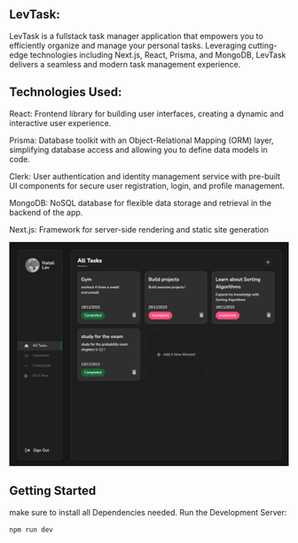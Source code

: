 ## LevTask:

LevTask is a fullstack task manager application that empowers you to efficiently organize and manage your personal tasks. Leveraging cutting-edge technologies including Next.js, React, Prisma, and MongoDB, LevTask delivers a seamless and modern task management experience.

## Technologies Used:

React: Frontend library for building user interfaces, creating a dynamic and interactive user experience.

Prisma: Database toolkit with an Object-Relational Mapping (ORM) layer, simplifying database access and allowing you to define data models in code.

Clerk: User authentication and identity management service with pre-built UI components for secure user registration, login, and profile management.

MongoDB: NoSQL database for flexible data storage and retrieval in the backend of the app.

Next.js: Framework for server-side rendering and static site generation

![pic](screenshot/screenshot.png)

## Getting Started
make sure to install all Dependencies needed.
Run the Development Server:

```bash
npm run dev

